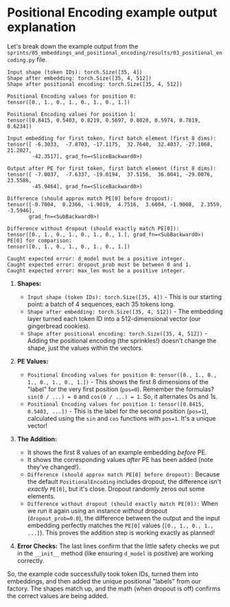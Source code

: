 # Positional Encoding example output explanation

Let's break down the example output from the `sprints/05_embeddings_and_positional_encoding/results/03_positional_encoding.py` file.

```terminal
Input shape (token IDs): torch.Size([35, 4])
Shape after embedding: torch.Size([35, 4, 512])
Shape after positional encoding: torch.Size([35, 4, 512])

Positional Encoding values for position 0:
tensor([0., 1., 0., 1., 0., 1., 0., 1.])

Positional Encoding values for position 1:
tensor([0.8415, 0.5403, 0.8219, 0.5697, 0.8020, 0.5974, 0.7819, 0.6234])

Input embedding for first token, first batch element (first 8 dims):
tensor([ -6.3033,  -7.8703, -17.1175,  32.7640,  32.4037, -27.1068,  21.2027,
        -42.3517], grad_fn=<SliceBackward0>)

Output after PE for first token, first batch element (first 8 dims):
tensor([ -7.0037,  -7.6337, -19.0194,  37.5156,  36.0041, -29.0076,  23.5586,
        -45.9464], grad_fn=<SliceBackward0>)

Difference (should approx match PE[0] before dropout):
tensor([-0.7004,  0.2366, -1.9019,  4.7516,  3.6004, -1.9008,  2.3559, -3.5946],
       grad_fn=<SubBackward0>)

Difference without dropout (should exactly match PE[0]):
tensor([0., 1., 0., 1., 0., 1., 0., 1.], grad_fn=<SubBackward0>)
PE[0] for comparison:
tensor([0., 1., 0., 1., 0., 1., 0., 1.])

Caught expected error: d_model must be a positive integer.
Caught expected error: dropout_prob must be between 0 and 1.
Caught expected error: max_len must be a positive integer.
```

1.  **Shapes:**
    *   `Input shape (token IDs): torch.Size([35, 4])` - This is our starting point: a batch of 4 sequences, each 35 tokens long.
    *   `Shape after embedding: torch.Size([35, 4, 512])` - The embedding layer turned each token ID into a 512-dimensional vector (our gingerbread cookies).
    *   `Shape after positional encoding: torch.Size([35, 4, 512])` - Adding the positional encoding (the sprinkles!) doesn't change the shape, just the values within the vectors.

2.  **PE Values:**
    *   `Positional Encoding values for position 0:` `tensor([0., 1., 0., 1., 0., 1., 0., 1.])` - This shows the first 8 dimensions of the "label" for the very first position (`pos=0`). Remember the formulas? `sin(0 / ...) = 0` and `cos(0 / ...) = 1`. So, it alternates 0s and 1s.
    *   `Positional Encoding values for position 1:` `tensor([0.8415, 0.5403, ...])` - This is the label for the second position (`pos=1`), calculated using the `sin` and `cos` functions with `pos=1`. It's a unique vector!

3.  **The Addition:**
    *   It shows the first 8 values of an example embedding *before* PE.
    *   It shows the corresponding values *after* PE has been added (note they've changed!).
    *   `Difference (should approx match PE[0] before dropout):` Because the default `PositionalEncoding` includes dropout, the difference isn't *exactly* `PE[0]`, but it's close. Dropout randomly zeros out some elements.
    *   `Difference without dropout (should exactly match PE[0]):` When we run it again using an instance *without* dropout (`dropout_prob=0.0`), the difference between the output and the input embedding perfectly matches the `PE[0]` values (`[0., 1., 0., 1., ...]`). This proves the addition step is working exactly as planned!

4.  **Error Checks:** The last lines confirm that the little safety checks we put in the `__init__` method (like ensuring `d_model` is positive) are working correctly.

So, the example code successfully took token IDs, turned them into embeddings, and then added the unique positional "labels" from our factory. The shapes match up, and the math (when dropout is off) confirms the correct values are being added.
